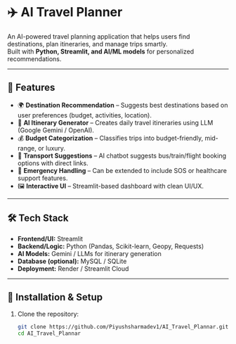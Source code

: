 # ✈️ AI Travel Planner

An AI-powered travel planning application that helps users find destinations, plan itineraries, and manage trips smartly.  
Built with **Python, Streamlit, and AI/ML models** for personalized recommendations.

---

## 📌 Features
- 🌍 **Destination Recommendation** – Suggests best destinations based on user preferences (budget, activities, location).
- 📅 **AI Itinerary Generator** – Creates daily travel itineraries using LLM (Google Gemini / OpenAI).
- 💰 **Budget Categorization** – Classifies trips into budget-friendly, mid-range, or luxury.
- 🚌 **Transport Suggestions** – AI chatbot suggests bus/train/flight booking options with direct links.
- 🏥 **Emergency Handling** – Can be extended to include SOS or healthcare support features.
- 🖼️ **Interactive UI** – Streamlit-based dashboard with clean UI/UX.

---

## 🛠️ Tech Stack
- **Frontend/UI:** Streamlit
- **Backend/Logic:** Python (Pandas, Scikit-learn, Geopy, Requests)
- **AI Models:** Gemini / LLMs for itinerary generation
- **Database (optional):** MySQL / SQLite
- **Deployment:** Render / Streamlit Cloud

---

## 🚀 Installation & Setup
1. Clone the repository:
   ```bash
   git clone https://github.com/Piyushsharmadev1/AI_Travel_Plannar.git
   cd AI_Travel_Plannar
